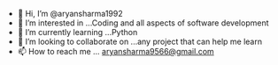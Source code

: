 - 👋 Hi, I’m @aryansharma1992
- 👀 I’m interested in ...Coding and all aspects of software development  
- 🌱 I’m currently learning ...Python
- 💞️ I’m looking to collaborate on ...any project that can help me learn 
- 📫 How to reach me ... aryansharma9566@gmail.com

<!---
aryansharma1992/aryansharma1992 is a ✨ special ✨ repository because its `README.md` (this file) appears on your GitHub profile.
You can click the Preview link to take a look at your changes.
--->
